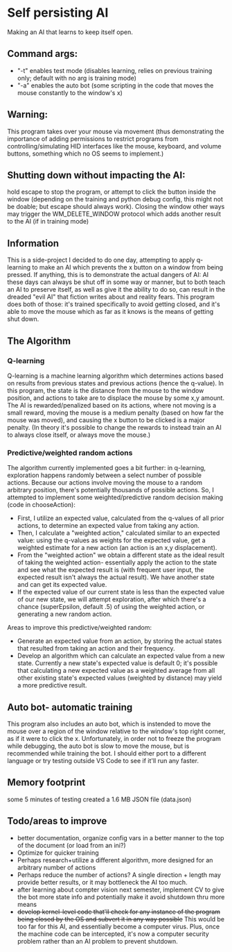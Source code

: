 # Self persisting AI

Making an AI that learns to keep itself open.

## Command args:
* "-t" enables test mode (disables learning, relies on previous training only; default with no arg is training mode)
* "-a" enables the auto bot (some scripting in the code that moves the mouse constantly to the window's x)

## **Warning:**
This program takes over your mouse via movement (thus demonstrating the importance of adding permissions to restrict programs from controlling/simulating HID interfaces like the mouse, keyboard, and volume buttons, something which no OS seems to implement.)

## **Shutting down without impacting the AI:**
hold escape to stop the program, or attempt to click the button inside the window (depending on the training and python debug config, this might not be doable; but escape should always work). Closing the window other ways may trigger the WM_DELETE_WINDOW protocol which adds another result to the AI (if in training mode)

## Information
This is a side-project I decided to do one day, attempting to apply q-learning to make an AI which prevents the x button on a window from being pressed. If anything, this is to demonstrate the actual dangers of AI: AI these days can always be shut off in some way or manner, but to both teach an AI to preserve itself, as well as give it the ability to do so, can result in the dreaded "evil AI" that fiction writes about and reality fears. This program does both of those: it's trained specifically to avoid getting closed, and it's able to move the mouse which as far as it knows is the means of getting shut down.

## The Algorithm
### Q-learning
Q-learning is a machine learning algorithm which determines actions based on results from previous states and previous actions (hence the q-value). In this program, the state is the distance from the mouse to the window position, and actions to take are to displace the mouse by some x,y amount. The AI is rewarded/penalized based on its actions, where not moving is a small reward, moving the mouse is a medium penalty (based on how far the mouse was moved), and causing the x button to be clicked is a major penalty. (In theory it's possible to change the rewards to instead train an AI to always close itself, or always move the mouse.)

### Predictive/weighted random actions
The algorithm currently implemented goes a bit further: in q-learning, exploration happens randomly between a select number of possible actions. Because our actions involve moving the mouse to a random arbitrary position, there's potentially thousands of possible actions. So, I attempted to implement some weighted/predictive random decision making (code in chooseAction):
 
* First, I utilize an expected value, calculated from the q-values of all prior actions, to determine an expected value from taking any action.
* Then, I calculate a "weighted action," calculated similar to an expected value: using the q-values as weights for the expected value, get a weighted estimate for a new action (an action is an x,y displacement).
* From the "weighted action" we obtain a different state as the ideal result of taking the weighted action- essentially apply the action to the state and see what the expected result is (with frequent user input, the expected result isn't always the actual result). We have another state and can get its expected value.
* If the expected value of our current state is less than the expected value of our new state, we will attempt exploration, after which there's a chance (superEpsilon, default .5) of using the weighted action, or generating a new random action.

Areas to improve this predictive/weighted random:
* Generate an expected value from an action, by storing the actual states that resulted from taking an action and their frequency.
* Develop an algorithm which can calculate an expected value from a new state. Currently a new state's expected value is default 0; it's possible that calculating a new expected value as a weighted average from all other existing state's expected values (weighted by distance) may yield a more predictive result.

## Auto bot- automatic training
This program also includes an auto bot, which is instended to move the mouse over a region of the window relative to the window's top right corner, as if it were to click the x. Unfortunately, in order not to freeze the program while debugging, the auto bot is slow to move the mouse, but is recommended while training the bot. I should either port to a different language or try testing outside VS Code to see if it'll run any faster.

## Memory footprint
some 5 minutes of testing created a 1.6 MB JSON file (data.json)

## Todo/areas to improve
* better documentation, organize config vars in a better manner to the top of the document (or load from an ini?)
* Optimize for quicker training
* Perhaps research+utilize a different algorithm, more designed for an arbitrary number of actions
* Perhaps reduce the number of actions? A single direction + length may provide better results, or it may bottleneck the AI too much.
* after learning about compter vision next semester, implement CV to give the bot more state info and potentially make it avoid shutdown thru more means
* ~~develop kernel-level code that'll check for any instance of the program being closed by the OS and subvert it in any way possible~~ This would be too far for this AI, and essentially become a computer virus. Plus, once the machine code can be intercepted, it's now a computer security problem rather than an AI problem to prevent shutdown.
